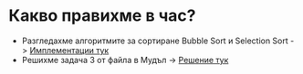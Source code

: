 # Какво правихме в час?
- Разгледахме алгоритмите за сортиране Bubble Sort и Selection Sort -> [Имплементации тук]()
- Решихме задача 3 от файла в Мудъл -> [Решение тук]()